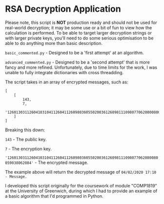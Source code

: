 # RSA Decryption Application
Please note, this script is **NOT** production ready and should not be used for real-world decryption; it may be some use or a bit of fun to view how the calculation is performed. To be able to target larger decryption strings or with larger private keys, you'll need to do some serious optimisation to be able to do anything more than basic description.

`basic_commented.py` - Designed to be a 'first attempt' at an algorithm.

`advanced_commented.py` - Designed to be a 'second attempt' that is more fancy and more refined. Unfortunately, due to time limits for the work, I was unable to fully integrate dictionaries with cross threadding.

The script takes in an array of encrypted messages, such as:
```
[
	[
		143,
		7,
        '126013031126041031041126041126098036055020036126098111098077062080080059038062084'
	]
]
```

Breaking this down:

`143` - The public key.

`7` - The encryption key.

`'126013031126041031041126041126098036055020036126098111098077062080080059038062084'` - The encrypted message.

The example above will return the decrypted message of `04/02/2020 17:10 - Message.`

I developed this script originally for the coursework of module "COMP1819" at the University of Greenwich, during which I had to provide an example of a basic algorithm that I'd programmed in Python.